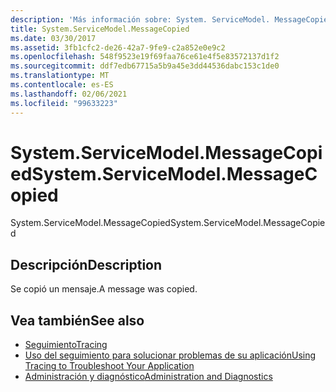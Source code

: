 ```yaml
---
description: 'Más información sobre: System. ServiceModel. MessageCopied'
title: System.ServiceModel.MessageCopied
ms.date: 03/30/2017
ms.assetid: 3fb1cfc2-de26-42a7-9fe9-c2a852e0e9c2
ms.openlocfilehash: 548f9523e19f69faa76ce61e4f5e83572137d1f2
ms.sourcegitcommit: ddf7edb67715a5b9a45e3dd44536dabc153c1de0
ms.translationtype: MT
ms.contentlocale: es-ES
ms.lasthandoff: 02/06/2021
ms.locfileid: "99633223"
---
```

# <a name="systemservicemodelmessagecopied"></a><span data-ttu-id="c7067-103">System.ServiceModel.MessageCopied</span><span class="sxs-lookup"><span data-stu-id="c7067-103">System.ServiceModel.MessageCopied</span></span>

<span data-ttu-id="c7067-104">System.ServiceModel.MessageCopied</span><span class="sxs-lookup"><span data-stu-id="c7067-104">System.ServiceModel.MessageCopied</span></span>  
  
## <a name="description"></a><span data-ttu-id="c7067-105">Descripción</span><span class="sxs-lookup"><span data-stu-id="c7067-105">Description</span></span>  

 <span data-ttu-id="c7067-106">Se copió un mensaje.</span><span class="sxs-lookup"><span data-stu-id="c7067-106">A message was copied.</span></span>  
  
## <a name="see-also"></a><span data-ttu-id="c7067-107">Vea también</span><span class="sxs-lookup"><span data-stu-id="c7067-107">See also</span></span>

- [<span data-ttu-id="c7067-108">Seguimiento</span><span class="sxs-lookup"><span data-stu-id="c7067-108">Tracing</span></span>](index.md)
- [<span data-ttu-id="c7067-109">Uso del seguimiento para solucionar problemas de su aplicación</span><span class="sxs-lookup"><span data-stu-id="c7067-109">Using Tracing to Troubleshoot Your Application</span></span>](using-tracing-to-troubleshoot-your-application.md)
- [<span data-ttu-id="c7067-110">Administración y diagnóstico</span><span class="sxs-lookup"><span data-stu-id="c7067-110">Administration and Diagnostics</span></span>](../index.md)
